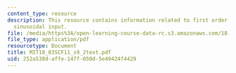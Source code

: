```yaml
---
content_type: resource
description: This resource contains information related to first order response to
  sinusoidal input.
file: /media/https%3A/open-learning-course-data-rc.s3.amazonaws.com/18-03sc-differential-equations-fall-2011/252a538daffe147f050d5e49424f4429_MIT18_03SCF11_s9_2text.pdf
file_type: application/pdf
resourcetype: Document
title: MIT18_03SCF11_s9_2text.pdf
uid: 252a538d-affe-147f-050d-5e49424f4429
---
```

